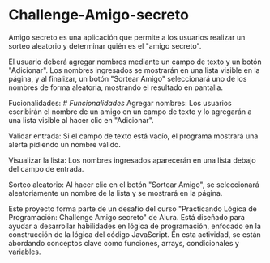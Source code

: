 # Challenge-Amigo-secreto
Amigo secreto es una aplicación que permite a los usuarios realizar un sorteo aleatorio y determinar quién es el "amigo secreto". 

El usuario deberá agregar nombres mediante un campo de texto y un botón "Adicionar". Los nombres ingresados se mostrarán en una lista visible en la página, y al finalizar, un botón "Sortear Amigo" seleccionará uno de los nombres de forma aleatoria, mostrando el resultado en pantalla.

Fucionalidades:
<em> # Funcionalidades </em>
Agregar nombres: Los usuarios escribirán el nombre de un amigo en un campo de texto y lo agregarán a una lista visible al hacer clic en "Adicionar".

Validar entrada: Si el campo de texto está vacío, el programa mostrará una alerta pidiendo un nombre válido.

Visualizar la lista: Los nombres ingresados aparecerán en una lista debajo del campo de entrada.

Sorteo aleatorio: Al hacer clic en el botón "Sortear Amigo", se seleccionará aleatoriamente un nombre de la lista y se mostrará en la página.

Este proyecto forma parte de un desafio del curso "Practicando Lógica de Programación: Challenge Amigo secreto" de Alura. Está diseñado para ayudar a desarrollar habilidades en lógica de programación, enfocado en la construcción de la lógica del código JavaScript. En esta actividad, se están abordando conceptos clave como funciones, arrays, condicionales y variables. 
